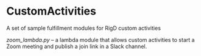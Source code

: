 # CustomActivities
A set of sample fulfillment modules for RigD custom activities

*zoom_lambda.py*  – a lambda module that allows custom activities to start a Zoom meeting and publish a join link in a Slack channel.
